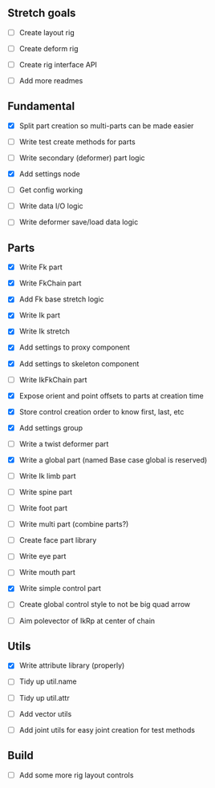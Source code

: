 ## Stretch goals
- [ ] Create layout rig
- [ ] Create deform rig
- [ ] Create rig interface API
- [ ] Add more readmes


## Fundamental
- [x] Split part creation so multi-parts can be made easier
- [ ] Write test create methods for parts
- [ ] Write secondary (deformer) part logic
- [x] Add settings node
- [ ] Get config working
- [ ] Write data I/O logic
- [ ] Write deformer save/load data logic


## Parts
- [x] Write Fk part
- [x] Write FkChain part
- [x] Add Fk base stretch logic
- [x] Write Ik part
- [x] Write Ik stretch
- [x] Add settings to proxy component
- [x] Add settings to skeleton component
- [ ] Write IkFkChain part
- [x] Expose orient and point offsets to parts at creation time
- [x] Store control creation order to know first, last, etc
- [x] Add settings group
- [ ] Write a twist deformer part
- [x] Write a global part (named Base case global is reserved)
- [ ] Write Ik limb part
- [ ] Write spine part
- [ ] Write foot part
- [ ] Write multi part (combine parts?)
- [ ] Create face part library
- [ ] Write eye part
- [ ] Write mouth part
- [x] Write simple control part
- [ ] Create global control style to not be big quad arrow
- [ ] Aim polevector of IkRp at center of chain


## Utils
- [x] Write attribute library (properly)
- [ ] Tidy up util.name 
- [ ] Tidy up util.attr
- [ ] Add vector utils
- [ ] Add joint utils for easy joint creation for test methods


## Build
- [ ] Add some more rig layout controls
